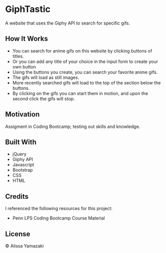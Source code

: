 # GiphTastic

A website that uses the Giphy API to search for specific gifs.


## How It Works

* You can search for anime gifs on this website by clicking buttons of titles. 
* Or you can add any title of your choice in the input form to create your own button 
* Using the buttons you create, you can search your favorite anime gifs. 
* The gifs will load as still images.
* More recently searched gifs will load to the top of the section below the buttons.
* By clicking on the gifs you can start them in motion, and upon the second click the gifs will stop. 

## Motivation

Assigment in Coding Bootcamp; testing out skills and knowledge.

## Built With

* jQuery
* Giphy API
* Javascript
* Bootstrap
* CSS
* HTML

## Credits

I referenced the following resources for this project:

* Penn LPS Coding Bootcamp Course Material

## License

&copy; Alissa Yamazaki

